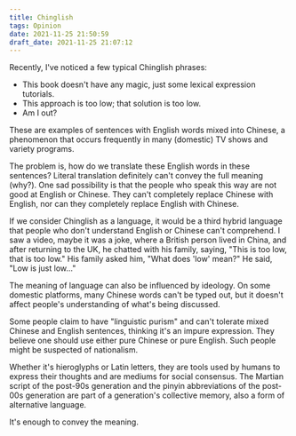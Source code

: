 ```yaml
---
title: Chinglish
tags: Opinion
date: 2021-11-25 21:50:59
draft_date: 2021-11-25 21:07:12
---
```


Recently, I've noticed a few typical Chinglish phrases:

- This book doesn't have any magic, just some lexical expression tutorials.
- This approach is too low; that solution is too low.
- Am I out?

These are examples of sentences with English words mixed into Chinese, a phenomenon that occurs frequently in many (domestic) TV shows and variety programs.

The problem is, how do we translate these English words in these sentences? Literal translation definitely can't convey the full meaning (why?). One sad possibility is that the people who speak this way are not good at English or Chinese. They can't completely replace Chinese with English, nor can they completely replace English with Chinese.

If we consider Chinglish as a language, it would be a third hybrid language that people who don't understand English or Chinese can't comprehend. I saw a video, maybe it was a joke, where a British person lived in China, and after returning to the UK, he chatted with his family, saying, "This is too low, that is too low." His family asked him, "What does 'low' mean?" He said, "Low is just low..."

The meaning of language can also be influenced by ideology. On some domestic platforms, many Chinese words can't be typed out, but it doesn't affect people's understanding of what's being discussed.

Some people claim to have "linguistic purism" and can't tolerate mixed Chinese and English sentences, thinking it's an impure expression. They believe one should use either pure Chinese or pure English. Such people might be suspected of nationalism.

Whether it's hieroglyphs or Latin letters, they are tools used by humans to express their thoughts and are mediums for social consensus. The Martian script of the post-90s generation and the pinyin abbreviations of the post-00s generation are part of a generation's collective memory, also a form of alternative language.

It's enough to convey the meaning.
